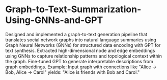 # Graph-to-Text-Summarization-Using-GNNs-and-GPT

Designed and implemented a graph-to-text generation pipeline that translates social network graphs into natural language summaries using Graph Neural Networks (GNNs) for structured data encoding with GPT for text
synthesis. Extracted high-dimensional node and edge embeddings using GNNs to capture relationship patterns and topological context within the graph. Fine-tuned GPT to generate interpretable descriptions from graph embeddings. Example: Input graph with connections like "Alice → Bob, Alice → Carol" yields: "Alice is friends with Bob and Carol."
